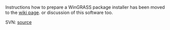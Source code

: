 
Instructions how to prepare a WinGRASS package installer has been
moved to
the [wiki
page](https://trac.osgeo.org/grass/wiki/CompileOnWindows#CreatingaWinGRASSInstaller).
or discussion of this software too.

SVN: [source](https://code.google.com/p/batchfiles/source/checkout)
